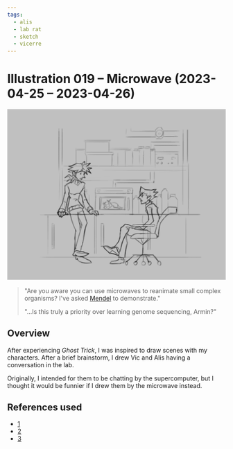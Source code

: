 ```yaml
---
tags:
  - alis
  - lab rat
  - sketch
  - vicerre
---
```


# Illustration 019 – Microwave (2023-04-25 – 2023-04-26)

<img src="assets/2023-04-25_image-065.png">

> "Are you aware you can use microwaves to reanimate small complex organisms? I've asked [Mendel](../2023-q1/2023-01-14_illustration-015_lab-rats.md) to demonstrate."
>
> "...Is this truly a priority over learning genome sequencing, Armin?"

## Overview

After experiencing _Ghost Trick_, I was inspired to draw scenes with my characters. After a brief brainstorm, I drew Vic and Alis having a conversation in the lab.

Originally, I intended for them to be chatting by the supercomputer, but I thought it would be funnier if I drew them by the microwave instead.

## References used

- [1](https://www.google.com/search?q=industrial+microwave&tbm=isch)
- [2](https://www.tumblr.com/neurogenetic/675415537861509120/)
- [3](https://www.youtube.com/watch?v=2tdiKTSdE9Y)
